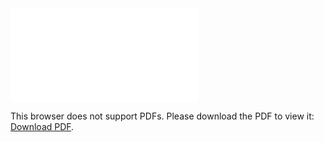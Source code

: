 <object data="christ-in-song/CIS1908pdfs/327.pdf" type="application/pdf" width="100%" height="1024px">
    <embed src="christ-in-song/CIS1908pdfs/327.pdf">
        <p>This browser does not support PDFs. Please download the PDF to view it: <a href="christ-in-song/CIS1908pdfs/327.pdf">Download PDF</a>.</p>
    </embed>
</object>
